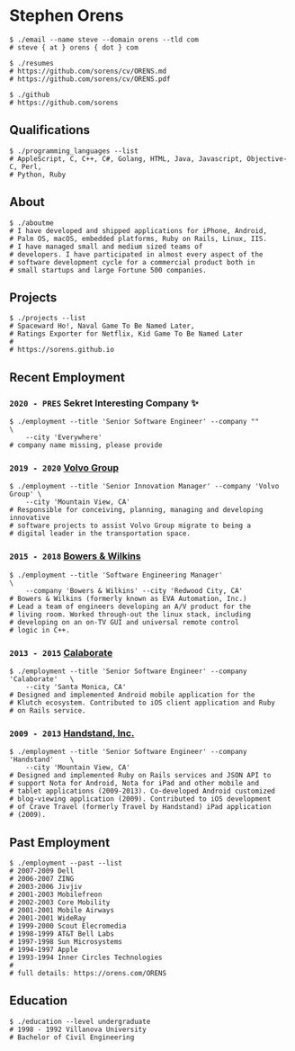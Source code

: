 # Stephen Orens

```shell
$ ./email --name steve --domain orens --tld com
# steve { at } orens { dot } com

$ ./resumes
# https://github.com/sorens/cv/ORENS.md
# https://github.com/sorens/cv/ORENS.pdf

$ ./github
# https://github.com/sorens
```

## Qualifications

```shell
$ ./programming_languages --list
# AppleScript, C, C++, C#, Golang, HTML, Java, Javascript, Objective-C, Perl, 
# Python, Ruby
```

## About

```shell
$ ./aboutme
# I have developed and shipped applications for iPhone, Android, 
# Palm OS, macOS, embedded platforms, Ruby on Rails, Linux, IIS. 
# I have managed small and medium sized teams of 
# developers. I have participated in almost every aspect of the 
# software development cycle for a commercial product both in 
# small startups and large Fortune 500 companies.
```

## Projects

```shell
$ ./projects --list
# Spaceward Ho!, Naval Game To Be Named Later, 
# Ratings Exporter for Netflix, Kid Game To Be Named Later
# 
# https://sorens.github.io
```

## Recent Employment

### `2020 - PRES` Sekret Interesting Company ✨
```shell
$ ./employment --title 'Senior Software Engineer' --company ""             \
    --city 'Everywhere'
# company name missing, please provide
```

### `2019 - 2020` [Volvo Group](https://www.volvogroup.com/)
```shell
$ ./employment --title 'Senior Innovation Manager' --company 'Volvo Group' \
    --city 'Mountain View, CA'
# Responsible for conceiving, planning, managing and developing innovative  
# software projects to assist Volvo Group migrate to being a 
# digital leader in the transportation space.
```

### `2015 - 2018` [Bowers & Wilkins](http://bowerswilkins.com/)
```shell
$ ./employment --title 'Software Engineering Manager'                      \
    --company 'Bowers & Wilkins' --city 'Redwood City, CA'
# Bowers & Wilkins (formerly known as EVA Automation, Inc.)
# Lead a team of engineers developing an A/V product for the 
# living room. Worked through-out the linux stack, including 
# developing on an on-TV GUI and universal remote control 
# logic in C++.
```

### `2013 - 2015` [Calaborate](https://apps.apple.com/us/app/klutch-scheduling-for-groups/id805266967)
```shell
$ ./employment --title 'Senior Software Engineer' --company 'Calaborate'   \
    --city 'Santa Monica, CA'
# Designed and implemented Android mobile application for the 
# Klutch ecosystem. Contributed to iOS client application and Ruby 
# on Rails service.
```

### `2009 - 2013` [Handstand, Inc.](https://www.facebook.com/HandstandInc)
```shell
$ ./employment --title 'Senior Software Engineer' --company 'Handstand'    \
    --city 'Mountain View, CA'
# Designed and implemented Ruby on Rails services and JSON API to 
# support Nota for Android, Nota for iPad and other mobile and 
# tablet applications (2009-2013). Co-developed Android customized 
# blog-viewing application (2009). Contributed to iOS development 
# of Crave Travel (formerly Travel by Handstand) iPad application 
# (2009).
```

## Past Employment

```shell
$ ./employment --past --list
# 2007-2009 Dell
# 2006-2007 ZING
# 2003-2006 Jivjiv
# 2001-2003 Mobilefreon
# 2002-2003 Core Mobility
# 2001-2001 Mobile Airways
# 2001-2001 WideRay
# 1999-2000 Scout Elecromedia
# 1998-1999 AT&T Bell Labs
# 1997-1998 Sun Microsystems
# 1994-1997 Apple
# 1993-1994 Inner Circles Technologies
#
# full details: https://orens.com/ORENS
```

## Education
```shell
$ ./education --level undergraduate
# 1998 - 1992 Villanova University
# Bachelor of Civil Engineering
```
